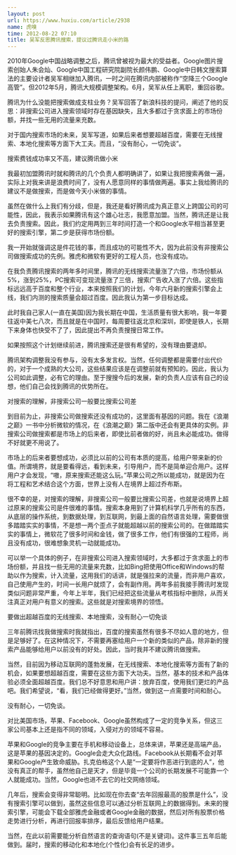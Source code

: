```yaml
---
layout: post
url: https://www.huxiu.com/article/2938
name: 虎嗅
time: 2012-08-22 07:10
title: 吴军反思腾讯搜索，提议过腾讯走小米的路
---
```

2010年Google中国战略调整之后，腾讯曾被视为最大的受益者。Google图片搜索创始人朱会灿、Google中国工程研究院副院长颜伟鹏、Google中日韩文搜索算法的主要设计者吴军相继加入腾讯，一时之间在腾讯内部被称作“空降三个Google高管”。但2012年5月，腾讯大规模调整架构。6月，吴军从任上离职，重回谷歌。

腾讯为什么没能把搜索做成支柱业务？吴军回答了新浪科技的提问，阐述了他的反思：非搜索公司进入搜索领域时存在基因缺失，且大多都过于贪求面上的市场份额，并找一些无用的流量来充数。

对于国内搜索市场的未来，吴军写道，如果后来者想要超越百度，需要在无线搜索、本地化搜索等方面下大工夫。而且，“没有耐心，一切免谈”。

搜索费钱成功率又不高，建议腾讯做小米

我最初加盟腾讯时就和腾讯的几个负责人都明确讲了，如果让我把搜索再做一遍，实际上对我来讲是浪费时间了，没有人愿意同样的事情做两遍。事实上我给腾讯的建议不是做搜索，而是做今天小米做的事情。

虽然在做什么上我们有分歧，但是，我还是看好腾讯成为真正意义上跨国公司的可能性，因此，我表示如果腾讯有这个雄心壮志，我愿意加盟。当然，腾讯还是让我去负责搜索。因此，我们约定用两到三年时间打造一个和Google水平相当甚至更好的搜索引擎，第二步是获得市场份额。

我一开始就强调这是件花钱的事，而且成功的可能性不大，因为此前没有非搜索公司做搜索成功的先例。雅虎和微软有更好的工程人员，也没有成功。

在我负责腾讯搜索的两年多时间里，腾讯的无线搜索流量涨了六倍，市场份额从5%，涨到25%，PC搜索可变现流量涨了三倍，搜索广告收入涨了六倍。这些指标远远高于百度和整个行业，本来按照我们的计划，今年六月新的搜索引擎会上线，我们内测的搜索质量会超过百度。因此我认为第一步目标达成。

此时我自己家人(一直在美国)因为我长期在中国，生活质量有很大影响，我一年要往返中美七八次，而且就是在中国时，每周要往返北京和深圳，即使是铁人，长期下来身体也快受不了了，因此提出不再负责搜搜日常工作。

如果按照这个计划继续前进，腾讯搜索还是很有希望的，没有理由要退却。

腾讯架构调整我没有参与，没有太多发言权。当然，任何调整都是需要付出代价的，对于一个成熟的大公司，这些结果应该是在调整前就有预知的。因此，我认为公司如此调整，必有它的理由。至于搜搜今后的发展，新的负责人应该有自己的设想，他们自己会找到腾讯的优势所在。

对搜索的理解，非搜索公司一般要比搜索公司差

到目前为止，非搜索公司做搜索还没有成功的，这里面有基因的问题。我在《浪潮之巅》一书中分析微软的情况，在《浪潮之巅》第二版中还会有更具体的实例。非搜索公司做搜索都是市场上的后来者，即使比前者做的好，尚且未必能成功。做得不好就更不用说了。

市场上的后来者要想成功，必须比以前的公司有本质的提高，给用户带来新的价值。所谓境界，就是要看得远，看到未来，引导用户，而不是简单迎合用户。这样用户才会发现，“嗷，原来搜索还能这么玩。”苹果公司之所以能成功，就是因为在将工程和艺术结合这个方面，世界上没有人在境界上超过乔布斯。

很不幸的是，对搜索的理解，非搜索公司一般要比搜索公司差，也就是说境界上超过原来的搜索公司是件很难的事情。搜索本身用到了计算机科学几乎所有的东西，从底层的操作系统，到数据处理，到互联网，到最上面的自然语言处理，需要做很多踏踏实实的事情，不是想一两个歪点子就能超越以前的搜索公司的。在做踏踏实实的事情上，微软花了很多时间和金钱，做了很多工作，他们有很强的工程师，尚且没有成功，很难想象灵机一动就能成功。

可以举一个具体的例子，在非搜索公司进入搜索领域时，大多都过于贪求面上的市场份额，并且找一些无用的流量来充数，比如Bing把使用Office和Windows的帮助以作为搜索，计入流量，这用我们的话讲，就是强拉来的流量，而非用户喜欢，自己使用产生的，时间一长用户就烦了，会有副作用。两年多前我接手腾讯时发现类似问题非常严重，今年上半年，我们已经把这些流量从考核指标中删除，从而关注真正对用户有意义的搜索。这些就是对搜索境界的领悟。

要做出超越百度的无线搜索、本地搜索，没有耐心一切免谈

三年前腾讯找我做搜索时我就指出，百度的搜索虽然有很多不尽如人意的地方，但是足够好了。在这种情况下，不需要再塞给用户一个新的类似的产品，除非新的搜索产品能够给用户以前没有的好处。因此，当时我并不建议腾讯做搜索。

当然，目前因为移动互联网的蓬勃发展，在无线搜索、本地化搜索等方面有了新的机会，如果要想超越百度，需要在这些方面下大功夫。当然，基本的技术和产品体验必须全面超越百度。我们总不好意思和用户讲：放弃百度，使用我们更烂的产品吧。我们希望说，“看，我们已经做得更好。”当然，做到这一点需要时间和耐心。

没有耐心，一切免谈。

对比美国市场，苹果、Facebook、Google虽然构成了一定的竞争关系，但这三家公司基本上还是指不同的领域，入侵对方的领域不容易。

苹果和Google的竞争主要在手机和移动设备上，总体来讲，苹果还是高端产品，这是苹果的基因决定的。Google会走大众化路线。Facebook从长期看不会对苹果和Google产生致命威胁。扎克伯格这个人是“一定要将作恶进行到底的人”，他没有真正的帮手，虽然他自己是天才，但是毕竟一个公司的长期发展不可能靠一个人就能成功。当然，Google也进不去它的社交网络领域。

几年后，搜索会变得非常聪明。比如现在你去查“去年回报最高的股票是什么”，没有搜索引擎可以做到，虽然这些信息可以通过分析互联网上的数据得到。未来的搜索引擎，可能会下载全部雅虎金融或者Google金融的数据，然后对所有股票价格走势进行分析，再进行回报率排序，最后反馈给用户结果。

当然，在此以前需要能分析自然语言的查询语句(不是关键词)。这件事三五年后能做到。届时，搜索的移动化和本地化(个性化)会有长足的进步。


